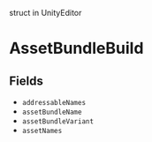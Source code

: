 struct in UnityEditor
# AssetBundleBuild

## Fields
- `addressableNames`
- `assetBundleName`
- `assetBundleVariant`
- `assetNames`
